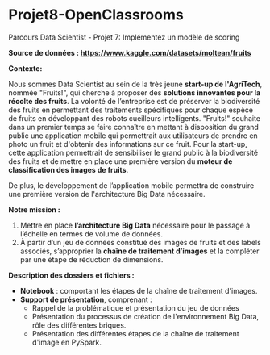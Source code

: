 # Projet8-OpenClassrooms
Parcours Data Scientist - Projet 7: Implémentez un modèle de scoring

**Source de données : https://www.kaggle.com/datasets/moltean/fruits**


**Contexte:**

Nous sommes Data Scientist au sein de  la très jeune **start-up de l'AgriTech**, nommée  "Fruits!", qui cherche à proposer des **solutions innovantes pour la récolte des fruits**. 
La volonté de l’entreprise est de préserver la biodiversité des fruits en permettant des traitements spécifiques pour chaque espèce de fruits en développant des robots cueilleurs intelligents. "Fruits!" souhaite dans un premier temps se faire connaître en mettant à disposition du grand public une application mobile qui permettrait aux utilisateurs de prendre en photo un fruit et d'obtenir des informations sur ce fruit. Pour la start-up, cette application permettrait de sensibiliser le grand public à la biodiversité des fruits et de mettre en place une première version du **moteur de classification des images de fruits**.

De plus, le développement de l’application mobile permettra de construire une première version de l'architecture Big Data nécessaire.

**Notre mission :**

1. Mettre en place **l’architecture Big Data** nécessaire pour le passage à l’échelle en
termes de volume de données.
2. À partir d’un jeu de données constitué des images de fruits et des labels associés,
s’approprier la **chaîne de traitement d’images** et la compléter par une étape de
réduction de dimensions.

**Description des dossiers et fichiers :**
* **Notebook** : comportant les étapes de la chaîne de traitement d'images.
* **Support de présentation**, comprenant :
  * Rappel de la problématique et présentation du jeu de données
  *  Présentation du processus de création de l'environnement Big Data, rôle des différentes briques.
  *  Présentation des différentes étapes de la chaîne de traitement d'image en PySpark.
